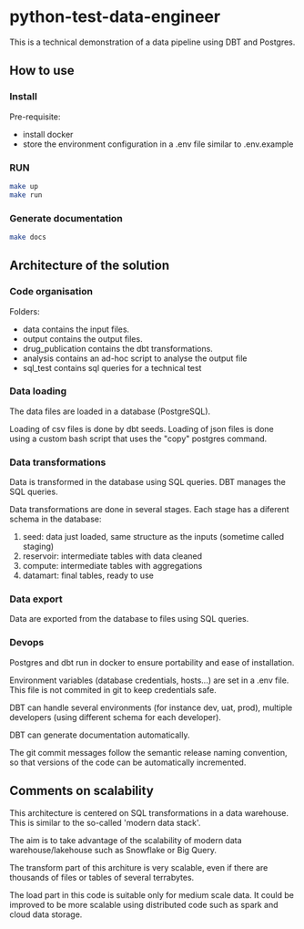 # python-test-data-engineer

This is a technical demonstration of a data pipeline using DBT and Postgres.

## How to use

### Install

Pre-requisite:
- install docker
- store the environment configuration in a .env file similar to .env.example 

### RUN

```bash
make up
make run
```

### Generate documentation

```bash
make docs
```

## Architecture of the solution

### Code organisation

Folders:
- data contains the input files.
- output contains the output files.
- drug_publication contains the dbt transformations.
- analysis contains an ad-hoc script to analyse the output file
- sql_test contains sql queries for a technical test

### Data loading

The data files are loaded in a database (PostgreSQL). 

Loading of csv files is done by dbt seeds.
Loading of json files is done using a custom bash script that uses the "copy" postgres command. 

### Data transformations 

Data is transformed in the database using SQL queries. 
DBT manages the SQL queries. 

Data transformations are done in several stages. Each stage has a diferent schema in the database:
1) seed: data just loaded, same structure as the inputs (sometime called staging)
2) reservoir: intermediate tables with data cleaned
3) compute: intermediate tables with aggregations
4) datamart: final tables, ready to use

### Data export

Data are exported from the database to files using SQL queries.

### Devops 

Postgres and dbt run in docker to ensure portability and ease of installation.

Environment variables (database credentials, hosts...) are set in a .env file. This file is not commited in git to keep credentials safe.

DBT can handle several environments (for instance dev, uat, prod), multiple developers (using different schema for each developer).

DBT can generate documentation automatically.

The git commit messages follow the semantic release naming convention, so that versions of the code can be automatically incremented. 



## Comments on scalability

This architecture is centered on SQL transformations in a data warehouse. This is similar to the so-called 'modern data stack'. 

The aim is to take advantage of the scalability of modern data warehouse/lakehouse such as Snowflake or Big Query.

The transform part of this architure is very scalable, even if there are thousands of files or tables of several terrabytes.

The load part in this code is suitable only for medium scale data. It could be improved to be more scalable using distributed code such as spark and cloud data storage.